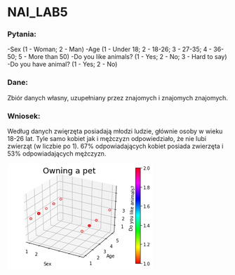 # NAI_LAB5

### Pytania:
-Sex (1 - Woman; 2 - Man)
-Age (1 - Under 18; 2 - 18-26; 3 - 27-35; 4 - 36-50; 5 - More than 50)
-Do you like animals? (1 - Yes; 2 - No; 3 - Hard to say)
-Do you have animal? (1 - Yes; 2 - No)

### Dane: 
Zbiór danych własny, uzupełniany przez znajomych i znajomych znajomych. 

### Wniosek:
Według danych zwięrzęta posiadają młodzi ludzie, głównie osoby w wieku 18-26 lat. Tyle samo kobiet jak i mężczyzn odpowiedziało, że nie lubi zwierząt (w liczbie po 1). 67% odpowiadających kobiet posiada zwierzęta i 53% odpowiadających mężczyzn.

![z](https://github.com/mateuszpmroz/NAI_LAB5/blob/master/pobrane.png)
